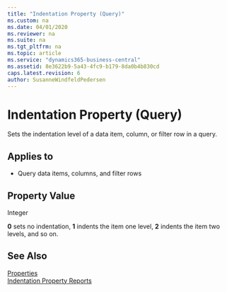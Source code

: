 ```yaml
---
title: "Indentation Property (Query)"
ms.custom: na
ms.date: 04/01/2020
ms.reviewer: na
ms.suite: na
ms.tgt_pltfrm: na
ms.topic: article
ms.service: "dynamics365-business-central"
ms.assetid: 8e3622b9-5a43-4fc9-b179-8da0b4b830cd
caps.latest.revision: 6
author: SusanneWindfeldPedersen
---
```


 

# Indentation Property (Query)
Sets the indentation level of a data item, column, or filter row in a query.  
  
## Applies to  
  
-   Query data items, columns, and filter rows  
  
## Property Value  
 Integer  
  
 **0** sets no indentation, **1** indents the item one level, **2** indents the item two levels, and so on.  

<!--
## Syntax
```
 Indentation = 0;
```
-->
 
## See Also  
[Properties](devenv-properties.md)  
[Indentation Property Reports](devenv-indentation-reports-property.md) 
